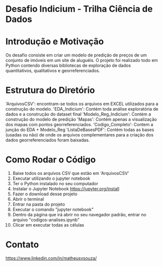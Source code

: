 # Desafio Indicium - Trilha Ciência de Dados

# Introdução e Motivação

Os desafio consiste em criar um modelo de predição de preços de um conjunto de imóveis em um site de aluguéis. O projeto foi realizado todo em Python contendo diversas bibliotecas de exploração de dados quantitativos, qualitativos e georreferenciados. 

# Estrutura do Diretório
'ArquivosCSV': encontram-se todos os arquivos em EXCEL utilizados para a construção do modelo. 
'EDA_Indicium': Contém toda análise exploratória de dados e a construção do dataset final
'Modelo_Reg_Indicium': Contém a construção do modelo de predição
'Mapas': Contém apenas a visualização dos mapas com pontos georreferenciados.
'Codigo_Completo': Contem a junção do EDA + Modelo_Reg
'ListaDeBasesPDF': Contém todas as bases (usadas ou não) de onde os arquivos complementares para a criação dos dados georreferenciados foram baixadas. 

# Como Rodar o Código
1.  Baixe todos os arquivos CSV que estão em 'ArquivosCSV'
2.  Executar utilizando o jupyter notebook
3. Ter o Python instalado no seu computador
4. Instalar o Jupyter Notebook https://jupyter.org/install
5. Fazer o download desse projeto
6. Abrir o terminal
7. Entrar na pasta do projeto
8. Executar o comando "jupyter notebook"
9. Dentro da página que irá abrir no seu navegador padrão, entrar no arquivo "codigos-analises.ipynb"
8. Clicar em executar todas as células

# Contato
https://www.linkedin.com/in/matheusvsouza/




